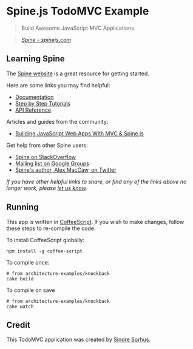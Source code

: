# Spine.js TodoMVC Example

> Build Awesome JavaScript MVC Applications.

> _[Spine - spinejs.com](http://spinejs.com)_


## Learning Spine

The [Spine website](http://spinejs.com) is a great resource for getting started.

Here are some links you may find helpful:

* [Documentation](http://spinejs.com/docs/)
* [Step by Step Tutorials](http://spinejs.com/docs/example)
* [API Reference](http://spinejs.com/api/index)

Articles and guides from the community:

* [Building JavaScript Web Apps With MVC & Spine.js](http://addyosmani.com/blog/building-apps-spinejs)

Get help from other Spine users:

* [Spine on StackOverflow](http://stackoverflow.com/questions/tagged/spine.js)
* [Mailing list on Google Groups](https://groups.google.com/forum/#!forum/spinejs)
* [Spine's author, Alex MacCaw, on Twitter](http://twitter.com/maccman)

_If you have other helpful links to share, or find any of the links above no longer work, please [let us know](https://github.com/tastejs/todomvc/issues)._


## Running

This app is written in [CoffeeScript](http://coffeescript.org/). If you wish to make changes, follow these steps to re-compile the code.

To install CoffeeScript globally:

	npm install -g coffee-script

To compile once:

	# from architecture-examples/knockback
	cake build

To compile on save

	# from architecture-examples/knockback
	cake watch


## Credit

This TodoMVC application was created by [Sindre Sorhus](https://github.com/sindresorhus).
